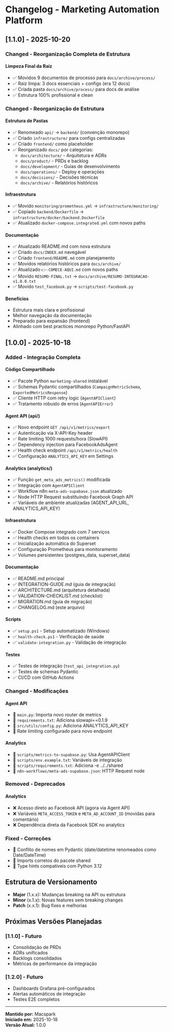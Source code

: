 # Changelog - Marketing Automation Platform

## [1.1.0] - 2025-10-20

### Changed - Reorganização Completa de Estrutura

#### Limpeza Final da Raiz
- ✅ Movidos 9 documentos de processo para `docs/archive/process/`
- ✅ Raiz limpa: 3 docs essenciais + configs (era 12 docs)
- ✅ Criada pasta `docs/archive/process/` para docs de análise
- ✅ Estrutura 100% profissional e clean

### Changed - Reorganização de Estrutura

#### Estrutura de Pastas
- ✅ Renomeado `api/` → `backend/` (convenção monorepo)
- ✅ Criado `infrastructure/` para configs centralizadas
- ✅ Criado `frontend/` como placeholder
- ✅ Reorganizado `docs/` por categorias:
  - `docs/architecture/` - Arquitetura e ADRs
  - `docs/product/` - PRDs e backlog
  - `docs/development/` - Guias de desenvolvimento
  - `docs/operations/` - Deploy e operações
  - `docs/decisions/` - Decisões técnicas
  - `docs/archive/` - Relatórios históricos

#### Infraestrutura
- ✅ Movido `monitoring/prometheus.yml` → `infrastructure/monitoring/`
- ✅ Copiado `backend/Dockerfile` → `infrastructure/docker/backend.Dockerfile`
- ✅ Atualizado `docker-compose.integrated.yml` com novos paths

#### Documentação
- ✅ Atualizado README.md com nova estrutura
- ✅ Criado `docs/INDEX.md` navegável
- ✅ Criado `frontend/README.md` com planejamento
- ✅ Movidos relatórios históricos para `docs/archive/`
- ✅ Atualizado `👉-COMECE-AQUI.md` com novos paths
- ✅ Movido `RESUMO-FINAL.txt` → `docs/archive/RESUMO-INTEGRACAO-v1.0.0.txt`
- ✅ Movido `test_facebook.py` → `scripts/test-facebook.py`

#### Benefícios
- Estrutura mais clara e profissional
- Melhor navegação da documentação
- Preparado para expansão (frontend)
- Alinhado com best practices monorepo Python/FastAPI

## [1.0.0] - 2025-10-18

### Added - Integração Completa

#### Código Compartilhado
- ✅ Pacote Python `marketing-shared` instalável
- ✅ Schemas Pydantic compartilhados (`CampaignMetricSchema`, `ExportedMetricsResponse`)
- ✅ Cliente HTTP com retry logic (`AgentAPIClient`)
- ✅ Tratamento robusto de erros (`AgentAPIError`)

#### Agent API (api/)
- ✅ Novo endpoint `GET /api/v1/metrics/export`
- ✅ Autenticação via X-API-Key header
- ✅ Rate limiting 1000 requests/hora (SlowAPI)
- ✅ Dependency injection para FacebookAdsAgent
- ✅ Health check endpoint `/api/v1/metrics/health`
- ✅ Configuração `ANALYTICS_API_KEY` em Settings

#### Analytics (analytics/)
- ✅ Função `get_meta_ads_metrics()` modificada
- ✅ Integração com `AgentAPIClient`
- ✅ Workflow n8n `meta-ads-supabase.json` atualizado
- ✅ Node HTTP Request substituindo Facebook Graph API
- ✅ Variáveis de ambiente atualizadas (AGENT_API_URL, ANALYTICS_API_KEY)

#### Infraestrutura
- ✅ Docker Compose integrado com 7 serviços
- ✅ Health checks em todos os containers
- ✅ Inicialização automática do Superset
- ✅ Configuração Prometheus para monitoramento
- ✅ Volumes persistentes (postgres_data, superset_data)

#### Documentação
- ✅ README.md principal
- ✅ INTEGRATION-GUIDE.md (guia de integração)
- ✅ ARCHITECTURE.md (arquitetura detalhada)
- ✅ VALIDATION-CHECKLIST.md (checklist)
- ✅ MIGRATION.md (guia de migração)
- ✅ CHANGELOG.md (este arquivo)

#### Scripts
- ✅ `setup.ps1` - Setup automatizado (Windows)
- ✅ `health-check.ps1` - Verificação de saúde
- ✅ `validate-integration.py` - Validação de integração

#### Testes
- ✅ Testes de integração (`test_api_integration.py`)
- ✅ Testes de schemas Pydantic
- ✅ CI/CD com GitHub Actions

### Changed - Modificações

#### Agent API
- 📝 `main.py`: Importa novo router de metrics
- 📝 `requirements.txt`: Adiciona slowapi==0.1.9
- 📝 `src/utils/config.py`: Adiciona ANALYTICS_API_KEY
- 📝 Rate limiting configurado para novo endpoint

#### Analytics
- 📝 `scripts/metrics-to-supabase.py`: Usa AgentAPIClient
- 📝 `scripts/env.example.txt`: Variáveis de integração
- 📝 `scripts/requirements.txt`: Adiciona -e ../../shared
- 📝 `n8n-workflows/meta-ads-supabase.json`: HTTP Request node

### Removed - Deprecados

#### Analytics
- ❌ Acesso direto ao Facebook API (agora via Agent API)
- ❌ Variáveis `META_ACCESS_TOKEN` e `META_AD_ACCOUNT_ID` (movidas para comentário)
- ❌ Dependência direta da Facebook SDK no analytics

### Fixed - Correções

- 🐛 Conflito de nomes em Pydantic (date/datetime renomeados como Date/DateTime)
- 🐛 Imports corretos do pacote shared
- 🐛 Type hints compatíveis com Python 3.12

## Estrutura de Versionamento

- **Major** (1.x.x): Mudanças breaking na API ou estrutura
- **Minor** (x.1.x): Novas features sem breaking changes
- **Patch** (x.x.1): Bug fixes e melhorias

## Próximas Versões Planejadas

### [1.1.0] - Futuro
- Consolidação de PRDs
- ADRs unificados
- Backlogs consolidados
- Métricas de performance da integração

### [1.2.0] - Futuro
- Dashboards Grafana pré-configurados
- Alertas automáticos de integração
- Testes E2E completos

---

**Mantido por:** Macspark  
**Iniciado em:** 2025-10-18  
**Versão Atual:** 1.0.0

